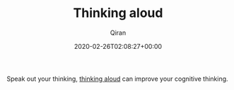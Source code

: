 ﻿---
title: Thinking aloud
author: Qiran
type: post
date: 2020-02-26T02:08:27+00:00
aliases: ["/thinking-aloud/"]
categories:
  - Psychology
  - Self-development

---
Speak out your thinking, [thinking aloud][1] can improve your cognitive thinking.

 [1]: https://www.lifehack.org/865493/cognitive-thinking
